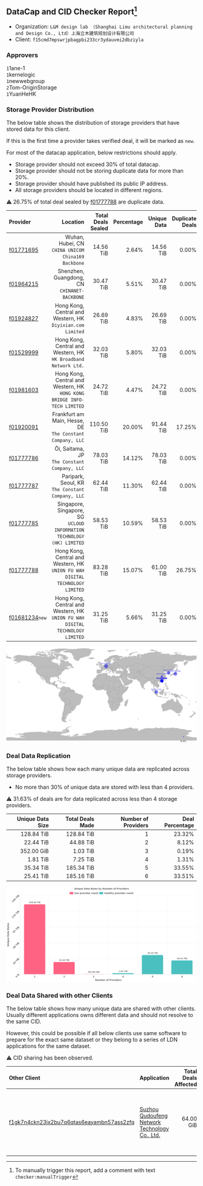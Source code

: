 ## DataCap and CID Checker Report[^1]
 - Organization: `L&M design lab （Shanghai Limu architectural planning and Design Co., Ltd）上海立木建筑规划设计有限公司`
 - Client: `f15cmd7mpswrjpbagpbi233cr3ydauvmi2dbziyla`
### Approvers
`1`1ane-1<br/>`1`kernelogic<br/>`1`newwebgroup<br/>`2`Tom-OriginStorage<br/>`1`YuanHeHK

### Storage Provider Distribution
The below table shows the distribution of storage providers that have stored data for this client.

If this is the first time a provider takes verified deal, it will be marked as `new`.

For most of the datacap application, below restrictions should apply.
 - Storage provider should not exceed 30% of total datacap.
 - Storage provider should not be storing duplicate data for more than 20%.
 - Storage provider should have published its public IP address.
 - All storage providers should be located in different regions.

⚠️ 26.75% of total deal sealed by [f01777788](https://filfox.info/en/address/f01777788) are duplicate data.

| Provider                                                    |                                                                         Location | Total Deals Sealed | Percentage | Unique Data | Duplicate Deals |
| :---------------------------------------------------------- | -------------------------------------------------------------------------------: | -----------------: | ---------: | ----------: | --------------: |
| [f01771695](https://filfox.info/en/address/f01771695)       |                            Wuhan, Hubei, CN<br/>`CHINA UNICOM China169 Backbone` |          14.56 TiB |      2.64% |   14.56 TiB |           0.00% |
| [f01964215](https://filfox.info/en/address/f01964215)       |                                  Shenzhen, Guangdong, CN<br/>`CHINANET-BACKBONE` |          30.47 TiB |      5.51% |   30.47 TiB |           0.00% |
| [f01924827](https://filfox.info/en/address/f01924827)       |                    Hong Kong, Central and Western, HK<br/>`Diyixian.com Limited` |          26.69 TiB |      4.83% |   26.69 TiB |           0.00% |
| [f01529999](https://filfox.info/en/address/f01529999)       |               Hong Kong, Central and Western, HK<br/>`HK Broadband Network Ltd.` |          32.03 TiB |      5.80% |   32.03 TiB |           0.00% |
| [f01981603](https://filfox.info/en/address/f01981603)       |      Hong Kong, Central and Western, HK<br/>`HONG KONG BRIDGE INFO-TECH LIMITED` |          24.72 TiB |      4.47% |   24.72 TiB |           0.00% |
| [f01920091](https://filfox.info/en/address/f01920091)       |                     Frankfurt am Main, Hesse, DE<br/>`The Constant Company, LLC` |         110.50 TiB |     20.00% |   91.44 TiB |          17.25% |
| [f01777786](https://filfox.info/en/address/f01777786)       |                                  Ōi, Saitama, JP<br/>`The Constant Company, LLC` |          78.03 TiB |     14.12% |   78.03 TiB |           0.00% |
| [f01777787](https://filfox.info/en/address/f01777787)       |                              Paripark, Seoul, KR<br/>`The Constant Company, LLC` |          62.44 TiB |     11.30% |   62.44 TiB |           0.00% |
| [f01777785](https://filfox.info/en/address/f01777785)       |        Singapore, Singapore, SG<br/>`UCLOUD INFORMATION TECHNOLOGY (HK) LIMITED` |          58.53 TiB |     10.59% |   58.53 TiB |           0.00% |
| [f01777788](https://filfox.info/en/address/f01777788)       | Hong Kong, Central and Western, HK<br/>`UNION FU WAH DIGITAL TECHNOLOGY LIMITED` |          83.28 TiB |     15.07% |   61.00 TiB |          26.75% |
| [f01681234](https://filfox.info/en/address/f01681234)`new`  | Hong Kong, Central and Western, HK<br/>`UNION FU WAH DIGITAL TECHNOLOGY LIMITED` |          31.25 TiB |      5.66% |   31.25 TiB |           0.00% |

![Provider Distribution](https://raw.githubusercontent.com/data-preservation-programs/filplus-checker-assets/main/filecoin-project/filecoin-plus-large-datasets/issues/565/1673474776636.png)
### Deal Data Replication
The below table shows how each many unique data are replicated across storage providers.
- No more than 30% of unique data are stored with less than 4 providers.

⚠️ 31.63% of deals are for data replicated across less than 4 storage providers.

| Unique Data Size | Total Deals Made | Number of Providers | Deal Percentage |
| ---------------: | ---------------: | ------------------: | --------------: |
|       128.84 TiB |       128.84 TiB |                   1 |          23.32% |
|        22.44 TiB |        44.88 TiB |                   2 |           8.12% |
|       352.00 GiB |         1.03 TiB |                   3 |           0.19% |
|         1.81 TiB |         7.25 TiB |                   4 |           1.31% |
|        35.34 TiB |       185.34 TiB |                   5 |          33.55% |
|        25.41 TiB |       185.16 TiB |                   6 |          33.51% |

![Replication Distribution](https://raw.githubusercontent.com/data-preservation-programs/filplus-checker-assets/main/filecoin-project/filecoin-plus-large-datasets/issues/565/1673474777384.png)
### Deal Data Shared with other Clients
The below table shows how many unique data are shared with other clients.
Usually different applications owns different data and should not resolve to the same CID.

However, this could be possible if all below clients use same software to prepare for the exact same dataset or they belong to a series of LDN applications for the same dataset.

⚠️ CID sharing has been observed.

| Other Client                                                                                                          | Application                                                                                                                    | Total Deals Affected | Unique CIDs | Approvers                                                                                                                                         |
| :-------------------------------------------------------------------------------------------------------------------- | :----------------------------------------------------------------------------------------------------------------------------- | -------------------: | ----------: | :------------------------------------------------------------------------------------------------------------------------------------------------ |
| [f1gk7n4ckn23ix2bu7q6qtas6eayambn57ass2zfq](https://filfox.info/en/address/f1gk7n4ckn23ix2bu7q6qtas6eayambn57ass2zfq) | [Suzhou Qudoufeng Network Technology Co\., Ltd\.](https://github.com/filecoin-project/filecoin-plus-large-datasets/issues/638) |            64.00 GiB |           2 | `1`1ane-1<br/>`1`ipfscn<br/>`2`kernelogic<br/>`1`liyunzhi-666<br/>`1`NDLABS-OFFICE<br/>`3`newwebgroup<br/>`2`stcouldlisa<br/>`3`Tom-OriginStorage |

[^1]: To manually trigger this report, add a comment with text `checker:manualTrigger`
